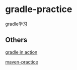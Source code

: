 # gradle-practice

gradle学习

## Others

[gradle in action](https://github.com/bmuschko/gradle-in-action-source)

[maven-practice](https://github.com/xiaozhiliaoo/maven-practice)